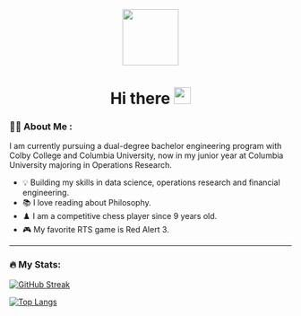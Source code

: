 
<!--
**zirangu/zirangu** is a ✨ _special_ ✨ repository because its `README.md` (this file) appears on your GitHub profile.

Here are some ideas to get you started:

- 🔭 I’m currently working on ...
- 🌱 I’m currently learning ...
- 👯 I’m looking to collaborate on ...
- 🤔 I’m looking for help with ...
- 💬 Ask me about ...
- 📫 How to reach me: ...
- 😄 Pronouns: ...
- ⚡ Fun fact: ...
-->


<div id="header" align="center">
  <img src="https://media.giphy.com/media/zPbnEgxsPJOJSD3qfr/giphy.gif" width="100"/>
  
<h1>
  Hi there
  <img src="https://media.giphy.com/media/hvRJCLFzcasrR4ia7z/giphy.gif" width="30px"/>
</h1>
</div>




### :man_technologist: About Me :

I am currently pursuing a dual-degree bachelor engineering program with Colby College and Columbia University, now in my junior year at Columbia University majoring in Operations Research.

- :bulb: Building my skills in data science, operations research and financial engineering.
- :books: I love reading about Philosophy.
- :chess_pawn: I am a competitive chess player since 9 years old.
- :video_game: My favorite RTS game is Red Alert 3.

---

### :fire: My Stats:

[![GitHub Streak](http://github-readme-streak-stats.herokuapp.com?user=zirangu&theme=dark&background=000000)](https://git.io/streak-stats)


[![Top Langs](https://github-readme-stats.vercel.app/api/top-langs/?username=zirangu&layout=compact&theme=vision-friendly-dark)](https://github.com/anuraghazra/github-readme-stats)

